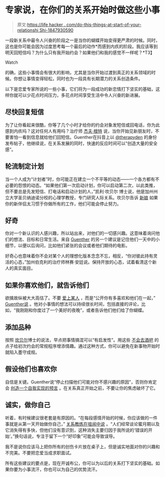 # 专家说，在你们的关系开始时做这些小事

> 原文:[https://life hacker . com/do-this-things-at-start-of-your-relationshi Shi-1847930590](https://lifehacker.com/do-these-little-things-at-the-start-of-your-relationshi-1847930590)

一段新关系中最令人兴奋的阶段之一是当你的蝴蝶开始变得更严肃的时候。同时，这也是你可能会因为过度思考每一个最后的动作*而感到内疚的阶段。我应该等到明天回短信吗？为什么只有我开始约会？如果他们和我的感觉不一样呢？*T3】

Watch

的确，这些小事情会有很大的影响，尤其是当你开始过渡到真正的关系领域的时候。你想让事情变得轻松，同时也为一段具有长期潜力的关系创造条件。

以下是恋爱专家所说的一些小事，它们将为一段成功的新恋情打下坚实的基础，这样你就可以少花点时间压力，多花点时间享受生活中令人兴奋的新进展。

## **尽快回复短信**

为了让你看起来很酷，你等了几个小时才给你的约会对象发短信或回电话，你为此感到内疚吗？这对任何人有用吗？治疗师 [杰夫·根特](https://twitter.com/jeffguentherlpc?lang=en) 说，当你开始见新朋友时，不要害怕一看到信息就给他们回短信。Guenther在抖音上以 [@therapyden](https://www.tiktok.com/@therapyden/video/7021876823713697030?is_from_webapp=v1&lang=en) 的身份发布帖子，他继续说，在关系发展的同时，快速的反应时间可以“创造大量的安全感”。

## **轮流制定计划**

当一个人成为“计划者”时，你可能正在建立一个不平等的动态——一个各方都有不必要的怨恨的动态。“如果他们第一次启动计划，你可以启动第二次，以此类推，但不要总是先发短信、打电话和启动计划的人，”凯利·坎贝尔 博士说，他是加州州立大学圣贝纳迪诺分校的心理学教授，专门研究人际关系。坎贝尔告诉 [新娘](https://www.brides.com/starting-a-new-relationship-5105367) 如果你的新伴侣太习惯于你做所有的工作，他们可能会停止努力。

## **好奇**

你对一个新认识的人感兴趣，所以站出来，对他们的一切感兴趣。这意味着询问他们的想法、目标和日常生活。来自 [Guenther](https://www.tiktok.com/@therapyden/video/7021876823713697030?is_copy_url=1&is_from_webapp=v1&lang=en) 的另一个建议是记住他们一天中的小细节，以便以后询问，比如他们紧张的会议或者他们期待的电影。

好奇心也意味着你不会对某个人的理想化版本念念不忘，相反，“你对彼此持有灵活的心态，”加州伯克利的治疗师林赛·安廷说。保持开放的心态，试着看清这个新人的真实面目。

## 如果你喜欢他们，就告诉他们

欲擒故纵被大大高估了。不要 [爱上某人](https://lifehacker.com/how-to-recognize-if-youre-being-lovebombed-by-a-narciss-1846364080) ，而是“公开你有多喜欢和他们在一起，” [Guenther说](https://www.tiktok.com/@therapyden/video/7021876823713697030?is_copy_url=1&is_from_webapp=v1&lang=en) 。他对小事情的想法可以持续很长时间，包括直接的评论，比如，“我刚刚和你度过了一个美好的夜晚”，或者告诉他们他们给了你蝴蝶。

## **添加品种**

按照 [坎贝尔](https://www.brides.com/starting-a-new-relationship-5105367)博士的说法，早点把事情搞混可以“有启发性”。用这些 [不会去酒吧](https://lifehacker.com/where-to-go-on-a-first-date-besides-a-bar-1819758639) 的点子给初次约会的常规程序增添情趣。通过这种方式，你可以避免在新事物开始时就陷入墨守成规。

## **假设他们也喜欢你**

自信是关键。Guenther说“停止扫描他们可能对你不感兴趣的原因”，否则你肯定会 [创造一个自我实现的预言](https://lifehacker.com/11-self-sabotaging-phrases-to-drop-from-your-vocabulary-1847529464/slides/5) 。在关系真正开始之前，不要让你的焦虑破坏了它。

## **诚实，做你自己**

听着，有时候建议很老套是有原因的。“在每段感情开始的时候，你应该做的一件事就是从第一天开始做你自己，” [关系教练](https://twitter.com/Maze0fLove)[在喧闹中说](https://www.bustle.com/life/149523-the-one-thing-you-should-do-at-the-start-of-every-new-relationship) 。“人们经常谈论蜜月期以及它消失得有多快，但他们没有意识到，这种消失主要归因于我所说的‘错误的开始’。”换句话说，专注于留下一个“好印象”可能会导致误导。

我不是说你应该马上把你所有的创伤卡片放在桌子上，但是诚实地面对你的兴趣和不完美。不要把恋爱当成求职面试。

所有这些建议的要点是，现在开诚布公，你可以为以后的关系打下坚实的基础。如果你要为小事流汗，你也可以为自己的优势流汗。